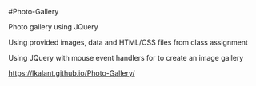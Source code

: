 #Photo-Gallery

Photo gallery using JQuery

Using provided images, data and HTML/CSS files from class assignment

Using JQuery with mouse event handlers for to create an image gallery

https://lkalant.github.io/Photo-Gallery/

